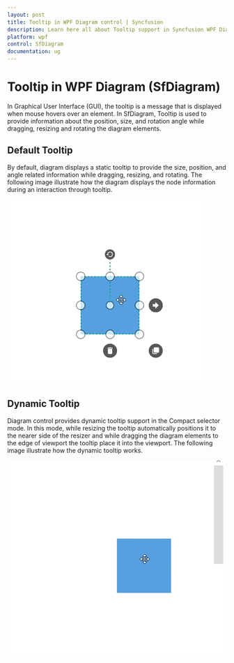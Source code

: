 ```yaml
---
layout: post
title: Tooltip in WPF Diagram control | Syncfusion
description: Learn here all about Tooltip support in Syncfusion WPF Diagram (SfDiagram) control.
platform: wpf
control: SfDiagram
documentation: ug
---
```


# Tooltip in WPF Diagram (SfDiagram)

In Graphical User Interface (GUI), the tooltip is a message that is displayed when mouse hovers over an element. In SfDiagram, Tooltip is used to provide information about the position, size, and rotation angle while dragging, resizing and rotating the diagram elements.

## Default Tooltip

By default, diagram displays a static tooltip to provide the size, position, and angle related information while dragging, resizing, and rotating. The following image illustrate how the diagram displays the node information during an interaction through tooltip.

![Default Tooltip](Interaction_images/DefaultTooltip.gif)

## Dynamic Tooltip

Diagram control provides dynamic tooltip support in the Compact selector mode. In this mode, while resizing the tooltip automatically positions it to the nearer side of the resizer and while dragging the diagram elements to the edge of viewport the tooltip place it into the viewport. The following image illustrate how the dynamic tooltip works.

![Dynamic Tooltip](Interaction_images/DynamicTooltip.gif)